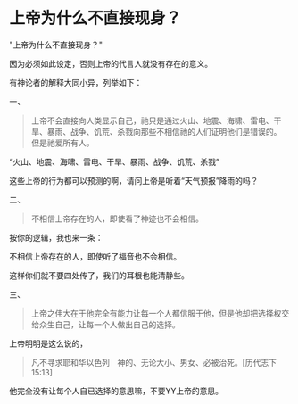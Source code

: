 # 上帝为什么不直接现身？

"上帝为什么不直接现身？"

因为必须如此设定，否则上帝的代言人就没有存在的意义。


有神论者的解释大同小异，列举如下：

一、

> 上帝不会直接向人类显示自己，祂只是通过火山、地震、海啸、雷电、干旱、暴雨、战争、饥荒、杀戮向那些不相信祂的人们证明他们是错误的。
但是祂爱所有人。

“火山、地震、海啸、雷电、干旱、暴雨、战争、饥荒、杀戮”

这些上帝的行为都可以预测的啊，请问上帝是听着“天气预报”降雨的吗？

二、


>不相信上帝存在的人，即使看了神迹也不会相信。

按你的逻辑，我也来一条：

不相信上帝存在的人，即使听了福音也不会相信。

这样你们就不要四处传了，我们的耳根也能清静些。

三、


> 上帝之伟大在于他完全有能力让每一个人都信服于他，但是他却把选择权交给众生自己，让每一个人做出自己的选择。

上帝明明是这么说的，

> 凡不寻求耶和华以色列　神的、无论大小、男女、必被治死。[历代志下15:13]

他完全没有让每个人自已选择的意思嘛，不要YY上帝的意思。

